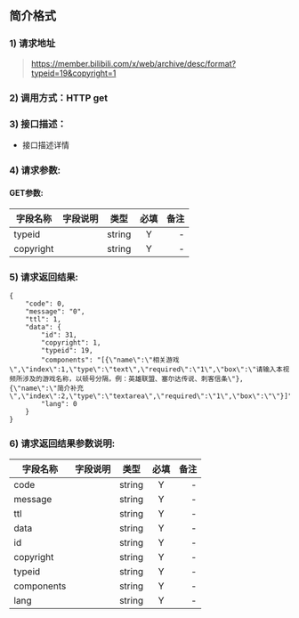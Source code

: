 

## 简介格式

### 1) 请求地址

>https://member.bilibili.com/x/web/archive/desc/format?typeid=19&copyright=1

### 2) 调用方式：HTTP get

### 3) 接口描述：

* 接口描述详情

### 4) 请求参数:

#### GET参数:
|字段名称       |字段说明         |类型            |必填            |备注     |
| -------------|:--------------:|:--------------:|:--------------:| ------:|
|typeid||string|Y|-|
|copyright||string|Y|-|



### 5) 请求返回结果:

```
{
    "code": 0,
    "message": "0",
    "ttl": 1,
    "data": {
        "id": 31,
        "copyright": 1,
        "typeid": 19,
        "components": "[{\"name\":\"相关游戏\",\"index\":1,\"type\":\"text\",\"required\":\"1\",\"box\":\"请输入本视频所涉及的游戏名称，以顿号分隔，例：英雄联盟、塞尔达传说、刺客信条\"},{\"name\":\"简介补充\",\"index\":2,\"type\":\"textarea\",\"required\":\"1\",\"box\":\"\"}]",
        "lang": 0
    }
}
```


### 6) 请求返回结果参数说明:
|字段名称       |字段说明         |类型            |必填            |备注     |
| -------------|:--------------:|:--------------:|:--------------:| ------:|
|code||string|Y|-|
|message||string|Y|-|
|ttl||string|Y|-|
|data||string|Y|-|
|id||string|Y|-|
|copyright||string|Y|-|
|typeid||string|Y|-|
|components||string|Y|-|
|lang||string|Y|-|

